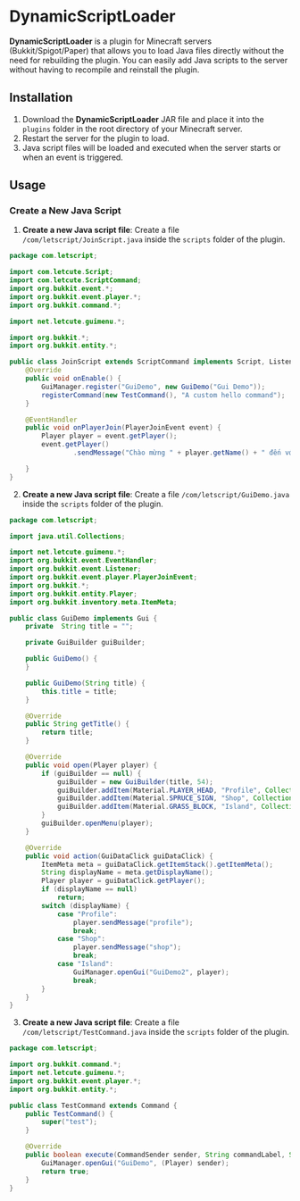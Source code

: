 # DynamicScriptLoader

**DynamicScriptLoader** is a plugin for Minecraft servers (Bukkit/Spigot/Paper) that allows you to load Java files directly without the need for rebuilding the plugin. You can easily add Java scripts to the server without having to recompile and reinstall the plugin.

## Installation

1. Download the **DynamicScriptLoader** JAR file and place it into the `plugins` folder in the root directory of your Minecraft server.
2. Restart the server for the plugin to load.
3. Java script files will be loaded and executed when the server starts or when an event is triggered.

## Usage

### Create a New Java Script

1. **Create a new Java script file**: Create a file `/com/letscript/JoinScript.java` inside the `scripts` folder of the plugin.

```java
package com.letscript;

import com.letcute.Script;
import com.letcute.ScriptCommand;
import org.bukkit.event.*;
import org.bukkit.event.player.*;
import org.bukkit.command.*;

import net.letcute.guimenu.*;

import org.bukkit.*;
import org.bukkit.entity.*;

public class JoinScript extends ScriptCommand implements Script, Listener {
    @Override
    public void onEnable() {
        GuiManager.register("GuiDemo", new GuiDemo("Gui Demo"));
        registerCommand(new TestCommand(), "A custom hello command");
    }

    @EventHandler
    public void onPlayerJoin(PlayerJoinEvent event) {
        Player player = event.getPlayer();
        event.getPlayer()
                .sendMessage("Chào mừng " + player.getName() + " đến với server ");

    }
}
```
2. **Create a new Java script file**: Create a file `/com/letscript/GuiDemo.java` inside the `scripts` folder of the plugin.
```java
package com.letscript;

import java.util.Collections;

import net.letcute.guimenu.*;
import org.bukkit.event.EventHandler;
import org.bukkit.event.Listener;
import org.bukkit.event.player.PlayerJoinEvent;
import org.bukkit.*;
import org.bukkit.entity.Player;
import org.bukkit.inventory.meta.ItemMeta;

public class GuiDemo implements Gui {
    private  String title = "";

    private GuiBuilder guiBuilder;

    public GuiDemo() {
    }

    public GuiDemo(String title) {
        this.title = title;
    }

    @Override
    public String getTitle() {
        return title;
    }

    @Override
    public void open(Player player) {
        if (guiBuilder == null) {
            guiBuilder = new GuiBuilder(title, 54);
            guiBuilder.addItem(Material.PLAYER_HEAD, "Profile", Collections.singletonList("info player"), 11);
            guiBuilder.addItem(Material.SPRUCE_SIGN, "Shop", Collections.singletonList("shop Item"), 12);
            guiBuilder.addItem(Material.GRASS_BLOCK, "Island", Collections.singletonList("Controller island"), 13);
        }
        guiBuilder.openMenu(player);
    }

    @Override
    public void action(GuiDataClick guiDataClick) {
        ItemMeta meta = guiDataClick.getItemStack().getItemMeta();
        String displayName = meta.getDisplayName();
        Player player = guiDataClick.getPlayer();
        if (displayName == null)
            return;
        switch (displayName) {
            case "Profile":
                player.sendMessage("profile");
                break;
            case "Shop":
                player.sendMessage("shop");
                break;
            case "Island":
                GuiManager.openGui("GuiDemo2", player);
                break;
        }
    }
}

```
3. **Create a new Java script file**: Create a file `/com/letscript/TestCommand.java` inside the `scripts` folder of the plugin.

```java
package com.letscript;

import org.bukkit.command.*;
import net.letcute.guimenu.*;
import org.bukkit.event.player.*;
import org.bukkit.entity.*;

public class TestCommand extends Command {
    public TestCommand() {
        super("test");
    }

    @Override
    public boolean execute(CommandSender sender, String commandLabel, String[] args) {
        GuiManager.openGui("GuiDemo", (Player) sender);
        return true;
    }
}


```